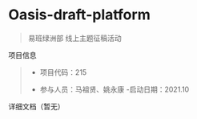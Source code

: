 # Oasis-draft-platform

>易班绿洲部 线上主题征稿活动

项目信息

>- 项目代码：215
>
>- 参与人员：马祖贤、姚永康
>-启动日期：2021.10

详细文档（暂无）
